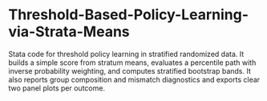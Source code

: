# Threshold-Based-Policy-Learning-via-Strata-Means
Stata code for threshold policy learning in stratified randomized data. It builds a simple score from stratum means, evaluates a percentile path with inverse probability weighting, and computes stratified bootstrap bands. It also reports group composition and mismatch diagnostics and exports clear two panel plots per outcome.
